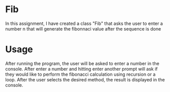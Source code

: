# Fib
In this assignment, I have created a class "Fib" that asks the user to enter a number n that will generate the fibonnaci value after the sequence is done

# Usage
After running the program, the user will be asked to enter a number in the console. After enter a number and hitting enter another prompt will ask if they would like to perform the fibonacci calculation using recursion or a loop. After the user selects the desired method, the result is displayed in the console.